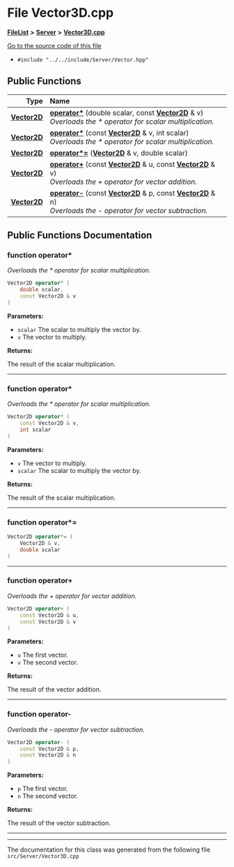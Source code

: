 

# File Vector3D.cpp



[**FileList**](files.md) **>** [**Server**](dir_f6675a7e1cd1d6d7f6e5e9669ead62e8.md) **>** [**Vector3D.cpp**](Vector3D_8cpp.md)

[Go to the source code of this file](Vector3D_8cpp_source.md)



* `#include "../../include/Server/Vector.hpp"`





































## Public Functions

| Type | Name |
| ---: | :--- |
|  [**Vector2D**](classVector2D.md) | [**operator\***](#function-operator) (double scalar, const [**Vector2D**](classVector2D.md) & v) <br>_Overloads the \* operator for scalar multiplication._  |
|  [**Vector2D**](classVector2D.md) | [**operator\***](#function-operator_1) (const [**Vector2D**](classVector2D.md) & v, int scalar) <br>_Overloads the \* operator for scalar multiplication._  |
|  [**Vector2D**](classVector2D.md) | [**operator\*=**](#function-operator_2) ([**Vector2D**](classVector2D.md) & v, double scalar) <br> |
|  [**Vector2D**](classVector2D.md) | [**operator+**](#function-operator_3) (const [**Vector2D**](classVector2D.md) & u, const [**Vector2D**](classVector2D.md) & v) <br>_Overloads the + operator for vector addition._  |
|  [**Vector2D**](classVector2D.md) | [**operator-**](#function-operator_4) (const [**Vector2D**](classVector2D.md) & p, const [**Vector2D**](classVector2D.md) & n) <br>_Overloads the - operator for vector subtraction._  |




























## Public Functions Documentation




### function operator\* 

_Overloads the \* operator for scalar multiplication._ 
```C++
Vector2D operator* (
    double scalar,
    const Vector2D & v
) 
```





**Parameters:**


* `scalar` The scalar to multiply the vector by. 
* `v` The vector to multiply. 



**Returns:**

The result of the scalar multiplication. 





        

<hr>



### function operator\* 

_Overloads the \* operator for scalar multiplication._ 
```C++
Vector2D operator* (
    const Vector2D & v,
    int scalar
) 
```





**Parameters:**


* `v` The vector to multiply. 
* `scalar` The scalar to multiply the vector by. 



**Returns:**

The result of the scalar multiplication. 





        

<hr>



### function operator\*= 

```C++
Vector2D operator*= (
    Vector2D & v,
    double scalar
) 
```




<hr>



### function operator+ 

_Overloads the + operator for vector addition._ 
```C++
Vector2D operator+ (
    const Vector2D & u,
    const Vector2D & v
) 
```





**Parameters:**


* `u` The first vector. 
* `v` The second vector. 



**Returns:**

The result of the vector addition. 





        

<hr>



### function operator- 

_Overloads the - operator for vector subtraction._ 
```C++
Vector2D operator- (
    const Vector2D & p,
    const Vector2D & n
) 
```





**Parameters:**


* `p` The first vector. 
* `n` The second vector. 



**Returns:**

The result of the vector subtraction. 





        

<hr>

------------------------------
The documentation for this class was generated from the following file `src/Server/Vector3D.cpp`

